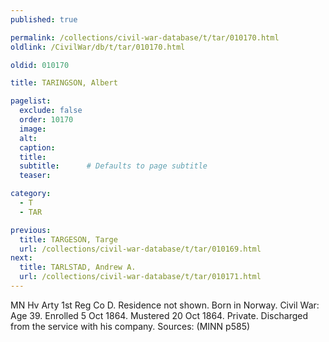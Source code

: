 ```yaml
---
published: true

permalink: /collections/civil-war-database/t/tar/010170.html
oldlink: /CivilWar/db/t/tar/010170.html

oldid: 010170

title: TARINGSON, Albert

pagelist:
  exclude: false
  order: 10170
  image: 
  alt:
  caption:
  title:
  subtitle:      # Defaults to page subtitle
  teaser:

category: 
  - T 
  - TAR

previous:
  title: TARGESON, Targe
  url: /collections/civil-war-database/t/tar/010169.html  
next:
  title: TARLSTAD, Andrew A.
  url: /collections/civil-war-database/t/tar/010171.html   
---
```

MN Hv Arty 1st Reg Co D. Residence not shown. Born in Norway. Civil War: Age 39. Enrolled 5 Oct 1864. Mustered 20 Oct 1864. Private. Discharged from the service with his company. Sources: (MINN p585)